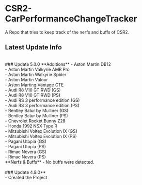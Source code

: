 # CSR2-CarPerformanceChangeTracker
A Repo that tries to keep track of the nerfs and buffs of CSR2.

## Latest Update Info
<br>
### Update 5.0.0
**Additions**
- Aston Martin DB12<br>
- Aston Martin Valkyrie AMR Pro<br>
- Aston Martin Walkyrie Spider<br>
- Aston Martin Valour<br>
- Aston Marting Vantage GTE<br>
- Audi R8 V10 GT RWD (GS)<br>
- Audi R8 V10 GT RWD (PS)<br>
- Audi RS 3 performance edition (GS)<br>
- Audi RS 3 performance edition (PS)<br>
- Bentley Batur by Mulliner (GS)<br>
- Bentley Batur by Mulliner (PS)<br>
- Chevrolet Rocket Bunny Z28<br>
- Honda 1992 NSX Type R<br>
- Mitsubishi Voltex Evolution IX (GS)<br>
- Mitsubishi Voltex Evolution IX (PS)<br>
- Pagani Utopia (GS)<br>
- Pagani Utopia (PS)<br>
- Rimac Nevera (GS)<br>
- Rimac Nevera (PS)<br>
**Nerfs & Buffs**
 - No buffs were detected.<br>
<br>
### Update 4.9.0**
<br>
 - Created the Project<br>